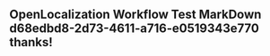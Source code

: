 <properties
ms.topic="hero-topic"
ms.test1="hero-topic"
ms.test2="test"/>

## OpenLocalization Workflow Test MarkDown d68edbd8-2d73-4611-a716-e0519343e770 thanks!
